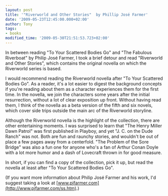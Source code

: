 ```yaml
---
layout: post
title: '"Riverworld and Other Stories"  by Phillip José Farmer'
date: '2009-05-23T12:45:00.000+02:00'
author: Tony
tags:
- books
modified_time: '2009-05-30T21:51:53.723+02:00'
---
```


In between reading "To Your Scattered Bodies Go" and "The Fabulous Riverboat" by
Philip José Farmer, I took a brief detour and read "Riverworld and Other
Stories", which contains the original novella on which the Riverworld series is
based.

I would recommend reading the Riverworld novella after "To Your Scattered Bodies
Go". As a reader, it's a lot easier to digest the background concepts if you're
reading about them as a character experiences them for the first time. In the
novella, we join the characters some years after the initial resurrection,
without a lot of clear exposition up front. Without having read them, I think
of the novella as a beta version of the fifth and six novels, which cover side
trips outside the main arc of the Riverworld storyline.

Although the Riverworld novella is the highlight of the collection, there are
other entertaining moments. I was surprised to learn that "The Henry Miller
Dawn Patrol" was first published in Playboy, and yet "J. C. on the Dude Ranch"
was not. Both are fun and raunchy stories, and wouldn't be out of place a few
pages away from a centerfold. "The Problem of the Sore Bridge" was also a fun
one for anyone who's a fan of Arthur Conan Doyle with a lot more humor and a
dash of Lovecraft thrown in for good measure.

In short, if you can find a copy of the collection, pick it up, but read the
novella at least after "To Your Scattered Bodies Go".

(If you want more information about Philip José Farmer and his work, I'd suggest
taking a look at [www.pjfarmer.com](http://www.pjfarmer.com/ss.htm).)